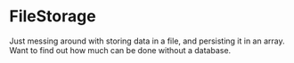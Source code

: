# FileStorage
Just messing around with storing data in a file, and persisting it in an array.
Want to find out how much can be done without a database.

